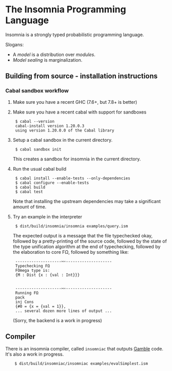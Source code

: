 The Insomnia Programming Language
=================================

Insomnia is a strongly typed probabilistic programming language.

Slogans:

* A *model* is a distribution over *modules*.
* *Model sealing* is marginalization.

Building from source - installation instructions
------------------------------------------------

### Cabal sandbox workflow

1. Make sure you have a recent GHC (7.6+, but 7.8+ is better)

2. Make sure you have a recent cabal with support for sandboxes

        $ cabal --version
        cabal-install version 1.20.0.3
        using version 1.20.0.0 of the Cabal library

3. Setup a cabal sandbox in the current directory.

        $ cabal sandbox init

    This creates a sandbox for insomnia in the current directory.

4. Run the usual cabal build

        $ cabal install --enable-tests --only-dependencies
        $ cabal configure --enable-tests
        $ cabal build
        $ cabal test

    Note that installing the upstream dependencies may take a significant
    amount of time.

5. Try an example in the interpreter

        $ dist/build/insomnia/insomnia examples/query.ism

    The expected output is a message that the file typechecked okay,
    followed by a pretty-printing of the source code, followed by the
    state of the type unification algorithm at the end of typechecking,
    followed by the elaboration to core FΩ, followed by something like:
    

        --------------------✂✄--------------------
        Typechecking FΩ
        FOmega type is: 
        {M : Dist {x : {val : Int}}}
        
        
        --------------------✂✄--------------------
        Running FΩ
        pack
        inj Cons
        {#0 = {x = {val = 1}},
        ... several dozen more lines of output ...
        

    (Sorry, the backend is a work in progress)

Compiler
--------

There is an insomnia compiler, called `insomniac` that outputs [Gamble](https://github.com/rmculpepper/gamble) code.
It's also a work in progress.

```
    $ dist/build/insomniac/insomniac examples/evalSimplest.ism
```
